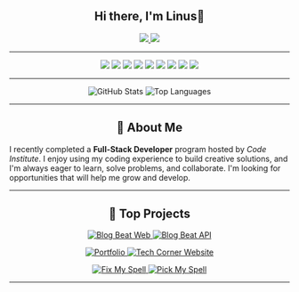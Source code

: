 <h2 align="center"> Hi there, I'm Linus👋</h2>

<div align="center">
  <a href="https://www.linkedin.com/in/linus-johansson-software-dev/" target="_blank">
    <img src="https://img.shields.io/badge/LinkedIn-2A2A2A?style=for-the-badge&logo=linkedin&logoColor=white" />
  </a>
  <a href="https://linus-johansson-cv-d308be9b73e1.herokuapp.com/" target="_blank">
    <img src="https://img.shields.io/badge/Portfolio-2A2A2A?style=for-the-badge&logo=todoist&logoColor=white" />
  </a>
</div>

---

<div align="center">
  <img src="https://img.shields.io/badge/React-61DAFB?style=for-the-badge&logo=react&logoColor=black" />
  <img src="https://img.shields.io/badge/JavaScript-F7DF1E?style=for-the-badge&logo=javascript&logoColor=black" />
  <img src="https://img.shields.io/badge/Python-3776AB?style=for-the-badge&logo=python&logoColor=yellow" />
  <img src="https://img.shields.io/badge/HTML5-E34F26?style=for-the-badge&logo=html5&logoColor=white" />
  <img src="https://img.shields.io/badge/CSS3-1572B6?style=for-the-badge&logo=css3&logoColor=white" />
  <img src="https://img.shields.io/badge/Bootstrap-7952B3?style=for-the-badge&logo=bootstrap&logoColor=white" />
  <img src="https://img.shields.io/badge/Django-092E20?style=for-the-badge&logo=django&logoColor=white" />
  <img src="https://img.shields.io/badge/PostgreSQL-4169E1?style=for-the-badge&logo=postgresql&logoColor=white" />
  <img src="https://img.shields.io/badge/Git-F05032?style=for-the-badge&logo=git&logoColor=white" />
</div>

---

<div align="center">
  <img src="https://github-readme-stats.vercel.app/api?username=j0hanz&show_icons=true&theme=transparent&count_private=true&rank_icon=github&hide_border=true&title_color=ffffff&icon_color=ffffff&text_color=ffffff&&line_height=20" alt="GitHub Stats" />
  <img src="https://github-readme-stats.vercel.app/api/top-langs/?username=j0hanz&layout=compact&theme=transparent&count_private=true&hide_border=true&title_color=ffffff&text_color=ffffff" alt="Top Languages" />
</div>

---

<h2 align="center">🌟 About Me</h2>

<div>
  I recently completed a <strong>Full-Stack Developer</strong> program hosted by <em>Code Institute</em>. I enjoy using my coding experience to build creative solutions, and I'm always eager to learn, solve problems, and collaborate. I'm looking for opportunities that will help me grow and develop.
</div>

---

<h2 align="center">🚀 Top Projects</h2>

<p align="center">
  <a href="https://github.com/j0hanz/blog-beat-web">
    <img src="https://github-readme-stats.vercel.app/api/pin/?username=j0hanz&repo=blog-beat-web&bg_color=DEG,1a1a1a,252525,1a1a1a&description_lines_count=2&show_description=false&hide_border=true&border_radius=6.5&title_color=ffffff&text_color=ffffff" alt="Blog Beat Web">
  </a>
  <a href="https://github.com/j0hanz/blog_beat_api">
    <img src="https://github-readme-stats.vercel.app/api/pin/?username=j0hanz&repo=blog_beat_api&bg_color=DEG,1a1a1a,252525,1a1a1a&description_lines_count=2&show_description=false&hide_border=true&border_radius=6.5&title_color=ffffff&text_color=ffffff" alt="Blog Beat API">
  </a>
</p>

<p align="center">
  <a href="https://github.com/j0hanz/j0hanz-portfolio">
    <img src="https://github-readme-stats.vercel.app/api/pin/?username=j0hanz&repo=j0hanz-portfolio&bg_color=DEG,1a1a1a,252525,1a1a1a&description_lines_count=2&show_description=false&hide_border=true&border_radius=6.5&title_color=ffffff&text_color=ffffff" alt="Portfolio">
  </a>
  <a href="https://github.com/j0hanz/tech-corner-website">
    <img src="https://github-readme-stats.vercel.app/api/pin/?username=j0hanz&repo=tech-corner-website&bg_color=DEG,1a1a1a,252525,1a1a1a&description_lines_count=2&show_description=false&hide_border=true&border_radius=6.5&title_color=ffffff&text_color=ffffff" alt="Tech Corner Website">
  </a>
</p>

<p align="center">
  <a href="https://github.com/j0hanz/FIX-my-SPELL">
    <img src="https://github-readme-stats.vercel.app/api/pin/?username=j0hanz&repo=FIX-my-SPELL&bg_color=DEG,1a1a1a,252525,1a1a1a&description_lines_count=2&show_description=false&hide_border=true&border_radius=6.5&title_color=ffffff&text_color=ffffff" alt="Fix My Spell">
  </a>
  <a href="https://github.com/j0hanz/PICK-my-SPELL">
    <img src="https://github-readme-stats.vercel.app/api/pin/?username=j0hanz&repo=PICK-my-SPELL&bg_color=DEG,1a1a1a,252525,1a1a1a&description_lines_count=2&show_description=false&hide_border=true&border_radius=6.5&title_color=ffffff&text_color=ffffff" alt="Pick My Spell">
  </a>
</p>

---

